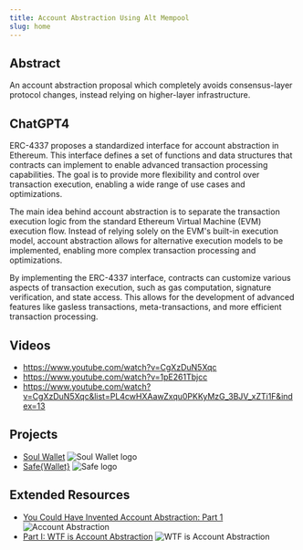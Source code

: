 ```yaml
---
title: Account Abstraction Using Alt Mempool
slug: home
---
```


## Abstract

An account abstraction proposal which completely avoids consensus-layer protocol changes, instead relying on higher-layer infrastructure.

## ChatGPT4

ERC-4337 proposes a standardized interface for account abstraction in Ethereum. This interface defines a set of functions and data structures that contracts can implement to enable advanced transaction processing capabilities. The goal is to provide more flexibility and control over transaction execution, enabling a wide range of use cases and optimizations.

The main idea behind account abstraction is to separate the transaction execution logic from the standard Ethereum Virtual Machine (EVM) execution flow. Instead of relying solely on the EVM's built-in execution model, account abstraction allows for alternative execution models to be implemented, enabling more complex transaction processing and optimizations.

By implementing the ERC-4337 interface, contracts can customize various aspects of transaction execution, such as gas computation, signature verification, and state access. This allows for the development of advanced features like gasless transactions, meta-transactions, and more efficient transaction processing.

## Videos

- https://www.youtube.com/watch?v=CgXzDuN5Xqc
- https://www.youtube.com/watch?v=1pE261Tbjcc
- https://www.youtube.com/watch?v=CgXzDuN5Xqc&list=PL4cwHXAawZxqu0PKKyMzG_3BJV_xZTi1F&index=13

## Projects

- [Soul Wallet](https://www.soulwallet.io/) ![Soul Wallet logo](/markdown/eip-4337/soulwalletlogo.svg)
- [Safe{Wallet}](https://app.safe.global/) ![Safe logo](/markdown/eip-4337/safelogo.png)

## Extended Resources

- [You Could Have Invented Account Abstraction: Part 1](https://www.alchemy.com/blog/account-abstraction) ![Account Abstraction](/markdown/eip-4337/alchemy.jpg)
- [Part I: WTF is Account Abstraction](https://www.argent.xyz/blog/wtf-is-account-abstraction) ![WTF is Account Abstraction](/markdown/eip-4337/argent.avif)
